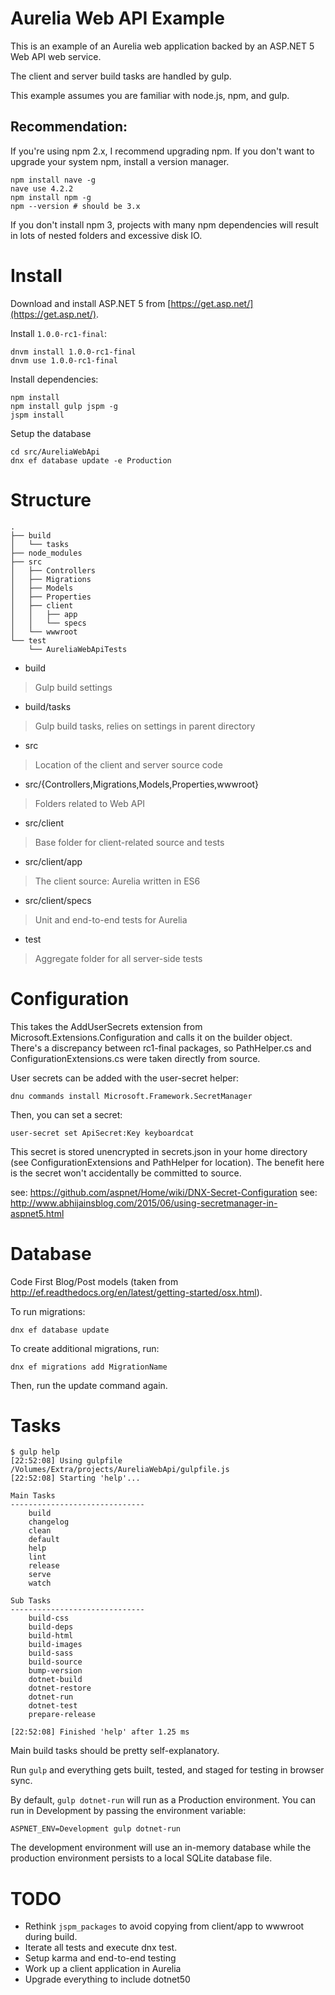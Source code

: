 # Aurelia Web API Example

This is an example of an Aurelia web application backed by an ASP.NET 5 Web API web service.

The client and server build tasks are handled by gulp.

This example assumes you are familiar with node.js, npm, and gulp.

## Recommendation:

If you're using npm 2.x, I recommend upgrading npm. If you don't want to upgrade your system npm, install a version manager.

    npm install nave -g
	nave use 4.2.2
	npm install npm -g
	npm --version # should be 3.x

If you don't install npm 3, projects with many npm dependencies will result in lots of nested folders and excessive disk IO.

# Install

Download and install ASP.NET 5 from [https://get.asp.net/](https://get.asp.net/).

Install `1.0.0-rc1-final`:

    dnvm install 1.0.0-rc1-final
	dnvm use 1.0.0-rc1-final

Install dependencies:

    npm install
	npm install gulp jspm -g
	jspm install

Setup the database

	cd src/AureliaWebApi
    dnx ef database update -e Production

# Structure

	.
	├── build
	│   └── tasks
	├── node_modules
	├── src
	│   ├── Controllers
	│   ├── Migrations
	│   ├── Models
	│   ├── Properties
	│   ├── client
	│   │   ├── app
	│   │   └── specs
	│   └── wwwroot
	└── test
		└── AureliaWebApiTests

* build
> Gulp build settings
* build/tasks
> Gulp build tasks, relies on settings in parent directory
* src
> Location of the client and server source code
* src/{Controllers,Migrations,Models,Properties,wwwroot}
> Folders related to Web API
* src/client
> Base folder for client-related source and tests
* src/client/app
> The client source: Aurelia written in ES6
* src/client/specs
> Unit and end-to-end tests for Aurelia
* test
> Aggregate folder for all server-side tests

# Configuration

This takes the AddUserSecrets extension from
Microsoft.Extensions.Configuration and calls it on the builder object.
There's a discrepancy between rc1-final packages, so PathHelper.cs and
ConfigurationExtensions.cs were taken directly from source.

User secrets can be added with the user-secret helper:

    dnu commands install Microsoft.Framework.SecretManager

Then, you can set a secret:

    user-secret set ApiSecret:Key keyboardcat

This secret is stored unencrypted in secrets.json in your home directory
(see ConfigurationExtensions and PathHelper for location). The benefit
here is the secret won't accidentally be committed to source.

see: https://github.com/aspnet/Home/wiki/DNX-Secret-Configuration
see:
http://www.abhijainsblog.com/2015/06/using-secretmanager-in-aspnet5.html

# Database

Code First Blog/Post models (taken from http://ef.readthedocs.org/en/latest/getting-started/osx.html).

To run migrations:

    dnx ef database update

To create additional migrations, run:

    dnx ef migrations add MigrationName

Then, run the update command again.

# Tasks

	$ gulp help
	[22:52:08] Using gulpfile /Volumes/Extra/projects/AureliaWebApi/gulpfile.js
	[22:52:08] Starting 'help'...

	Main Tasks
	------------------------------
		build
		changelog
		clean
		default
		help
		lint
		release
		serve
		watch

	Sub Tasks
	------------------------------
		build-css
		build-deps
		build-html
		build-images
		build-sass
		build-source
		bump-version
		dotnet-build
		dotnet-restore
		dotnet-run
		dotnet-test
		prepare-release

	[22:52:08] Finished 'help' after 1.25 ms

Main build tasks should be pretty self-explanatory.

Run `gulp` and everything gets built, tested, and staged for testing in browser sync.

By default, `gulp dotnet-run` will run as a Production environment. You can run in Development by passing the environment variable:

    ASPNET_ENV=Development gulp dotnet-run

The development environment will use an in-memory database while the production environment persists to a local SQLite database file.

# TODO

* Rethink `jspm_packages` to avoid copying from client/app to wwwroot during build.
* Iterate all tests and execute dnx test.
* Setup karma and end-to-end testing
* Work up a client application in Aurelia
* Upgrade everything to include dotnet50
